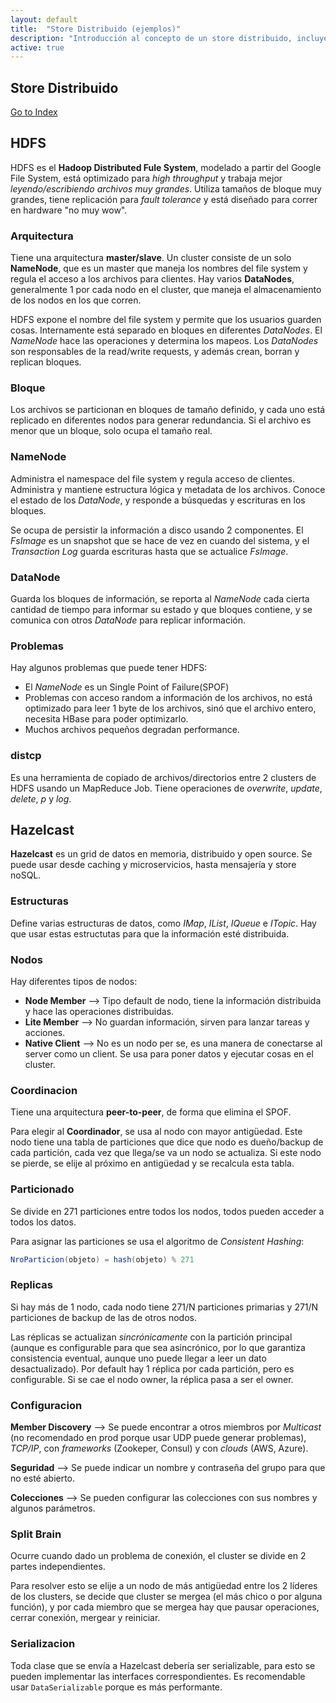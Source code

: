 ```yaml
---
layout: default
title:  "Store Distribuido (ejemplos)"
description: "Introducción al concepto de un store distribuido, incluyendo ejemplos de los mismos y cuál es la arquitectura que dichos sistemas usan para funcionar."
active: true
---
```


## Store Distribuido
[Go to Index](resumen.md)

## HDFS

HDFS es el **Hadoop Distributed Fule System**, modelado a partir del Google File System, está optimizado para *high throughput* y trabaja mejor *leyendo/escribiendo archivos muy grandes*. Utiliza tamaños de bloque muy grandes, tiene replicación para *fault tolerance* y está diseñado para correr en hardware "no muy wow".

### Arquitectura

Tiene una arquitectura **master/slave**. Un cluster consiste de un solo **NameNode**, que es un master que maneja los nombres del file system y regula el acceso a los archivos para clientes. Hay varios **DataNodes**, generalmente 1 por cada nodo en el cluster, que maneja el almacenamiento de los nodos en los que corren. 

HDFS expone el nombre del file system y permite que los usuarios guarden cosas. Internamente está separado en bloques en diferentes *DataNodes*. El *NameNode* hace las operaciones y determina los mapeos. Los *DataNodes* son responsables de la read/write requests, y además crean, borran y replican bloques.

### Bloque

Los archivos se particionan en bloques de tamaño definido, y cada uno está replicado en diferentes nodos para generar redundancia. Si el archivo es menor que un bloque, solo ocupa el tamaño real.

### NameNode

Administra el namespace del file system y regula acceso de clientes. Administra y mantiene estructura lógica y metadata de los archivos. Conoce el estado de los *DataNode*, y responde a búsquedas y escrituras en los bloques.

Se ocupa de persistir la información a disco usando 2 componentes. El *FsImage* es un snapshot que se hace de vez en cuando del sistema, y el *Transaction Log* guarda escrituras hasta que se actualice *FsImage*.

### DataNode

Guarda los bloques de información, se reporta al *NameNode* cada cierta cantidad de tiempo para informar su estado y que bloques contiene, y se comunica con otros *DataNode* para replicar información.

### Problemas

Hay algunos problemas que puede tener HDFS:
- El *NameNode* es un Single Point of Failure(SPOF)
- Problemas con acceso random a información de los archivos, no está optimizado para leer 1 byte de los archivos, sinó que el archivo entero, necesita HBase para poder optimizarlo.
- Muchos archivos pequeños degradan performance.

### distcp

Es una herramienta de copiado de archivos/directorios entre 2 clusters de HDFS usando un MapReduce Job. Tiene operaciones de *overwrite*, *update*, *delete*, *p* y *log*.

## Hazelcast

**Hazelcast** es un grid de datos en memoria, distribuido y open source. Se puede usar desde caching y microservicios, hasta mensajería y store noSQL.

### Estructuras

Define varias estructuras de datos, como *IMap*, *IList*, *IQueue* e *ITopic*. Hay que usar estas estructutas para que la información esté distribuida.

### Nodos

Hay diferentes tipos de nodos:
- **Node Member** --> Tipo default de nodo, tiene la información distribuida y hace las operaciones distribuidas.
- **Lite Member** --> No guardan información, sirven para lanzar tareas y acciones.
- **Native Client** --> No es un nodo per se, es una manera de conectarse al server como un client. Se usa para poner datos y ejecutar cosas en el cluster.

### Coordinacion

Tiene una arquitectura **peer-to-peer**, de forma que elimina el SPOF. 

Para elegir al **Coordinador**, se usa al nodo con mayor antigüedad. Este nodo tiene una tabla de particiones que dice que nodo es dueño/backup de cada partición, cada vez que llega/se va un nodo se actualiza. Si este nodo se pierde, se elije al próximo en antigüedad y se recalcula esta tabla.

### Particionado

Se divide en 271 particiones entre todos los nodos, todos pueden acceder a todos los datos.

Para asignar las particiones se usa el algoritmo de *Consistent Hashing*:
```java
NroParticion(objeto) = hash(objeto) % 271 
```

### Replicas

Si hay más de 1 nodo, cada nodo tiene 271/N particiones primarias y 271/N particiones de backup de las de otros nodos.

Las réplicas se actualizan *sincrónicamente* con la partición principal (aunque es configurable para que sea asincrónico, por lo que garantiza consistencia eventual, aunque uno puede llegar a leer un dato desactualizado). Por default hay 1 réplica por cada partición, pero es configurable. Si se cae el nodo owner, la réplica pasa a ser el owner.

### Configuracion

**Member Discovery** --> Se puede encontrar a otros miembros por *Multicast* (no recomendado en prod porque usar UDP puede generar problemas), *TCP/IP*, con *frameworks* (Zookeper, Consul) y con *clouds* (AWS, Azure).

**Seguridad** --> Se puede indicar un nombre y contraseña del grupo para que no esté abierto.

**Colecciones** --> Se pueden configurar las colecciones con sus nombres y algunos parámetros.

### Split Brain

Ocurre cuando dado un problema de conexión, el cluster se divide en 2 partes independientes. 

Para resolver esto se elije a un nodo de más antigüedad entre los 2 líderes de los clusters, se decide que cluster se mergea (el más chico o por alguna función), y por cada miembro que se mergea hay que pausar operaciones, cerrar conexión, mergear y reiniciar.

### Serializacion

Toda clase que se envía a Hazelcast debería ser serializable, para esto se pueden implementar las interfaces correspondientes. Es recomendable usar `DataSerializable` porque es más performante.

